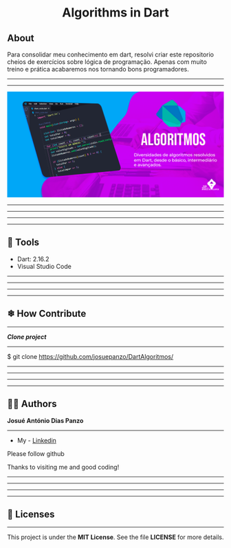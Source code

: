 <h1 align="center">
    <p>Algorithms in Dart</p>
</h1>

## About

Para consolidar meu conhecimento em dart, resolvi criar este repositorio cheios de exercícios sobre lógica de programação. Apenas com muito treino e prática acabaremos nos tornando bons programadores.
***
***
<img src="screenshots/DartAlgoritmos.png"/>

***
***
***
***
## 🔨 Tools

- Dart: 2.16.2
- Visual Studio Code

***
***
***
***

## ❄ How Contribute
***
***Clone project***
***
$ git clone https://github.com/josuepanzo/DartAlgoritmos/
   

***
***
***
***
## 🙍‍♂️ Authors

  **Josué António Dias Panzo**
  ***
  - My - <a href="https://www.linkedin.com/in/josuepanzo5/" target="_blank">Linkedin</a>

Please follow github

Thanks to visiting me and good coding!
***
***
***
***
## 🧧 Licenses
***
This project is under the **MIT License**. See the file **LICENSE** for more details.